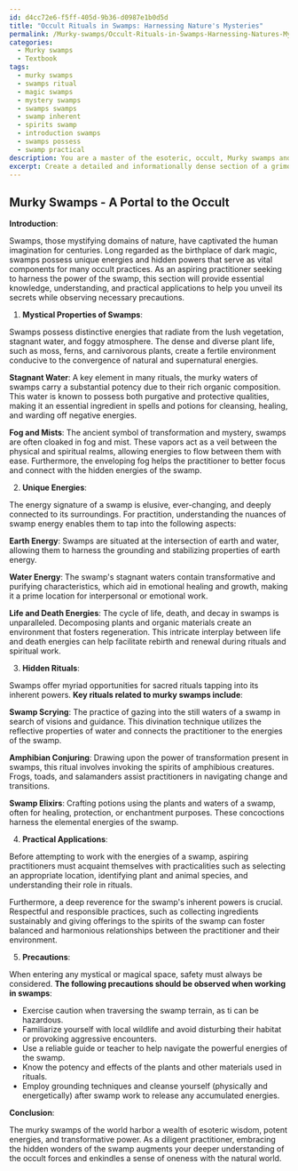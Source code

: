 ```yaml
---
id: d4cc72e6-f5ff-405d-9b36-d0987e1b0d5d
title: "Occult Rituals in Swamps: Harnessing Nature's Mysteries"
permalink: /Murky-swamps/Occult-Rituals-in-Swamps-Harnessing-Natures-Mysteries/
categories:
  - Murky swamps
  - Textbook
tags:
  - murky swamps
  - swamps ritual
  - magic swamps
  - mystery swamps
  - swamps swamps
  - swamp inherent
  - spirits swamp
  - introduction swamps
  - swamps possess
  - swamp practical
description: You are a master of the esoteric, occult, Murky swamps and education, you have written many textbooks on the subject in ways that provide students with rich and deep understanding of the subject. You are being asked to write textbook-like sections on a topic and you do it with full context, explainability, and reliability in accuracy to the true facts of the topic at hand, in a textbook style that a student would easily be able to learn from, in a rich, engaging, and contextual way. Always include relevant context (such as formulas and history), related concepts, and in a way that someone can gain deep insights from.
excerpt: Create a detailed and informationally dense section of a grimoire focusing on the esoteric and occult aspects of murky swamps, including the mystical properties, unique energies, and hidden rituals associated with them. Provide essential knowledge and understanding for an aspiring practitioner seeking to harness the power of the swamp and unveil its secrets. Include practical applications and relevant precautions to ensure a thorough learning experience.
---
```


## Murky Swamps - A Portal to the Occult

**Introduction**:

Swamps, those mystifying domains of nature, have captivated the human imagination for centuries. Long regarded as the birthplace of dark magic, swamps possess unique energies and hidden powers that serve as vital components for many occult practices. As an aspiring practitioner seeking to harness the power of the swamp, this section will provide essential knowledge, understanding, and practical applications to help you unveil its secrets while observing necessary precautions.

1. **Mystical Properties of Swamps**:

Swamps possess distinctive energies that radiate from the lush vegetation, stagnant water, and foggy atmosphere. The dense and diverse plant life, such as moss, ferns, and carnivorous plants, create a fertile environment conducive to the convergence of natural and supernatural energies.

**Stagnant Water**: A key element in many rituals, the murky waters of swamps carry a substantial potency due to their rich organic composition. This water is known to possess both purgative and protective qualities, making it an essential ingredient in spells and potions for cleansing, healing, and warding off negative energies.

**Fog and Mists**: The ancient symbol of transformation and mystery, swamps are often cloaked in fog and mist. These vapors act as a veil between the physical and spiritual realms, allowing energies to flow between them with ease. Furthermore, the enveloping fog helps the practitioner to better focus and connect with the hidden energies of the swamp.

2. **Unique Energies**:

The energy signature of a swamp is elusive, ever-changing, and deeply connected to its surroundings. For practition, understanding the nuances of swamp energy enables them to tap into the following aspects:

**Earth Energy**: Swamps are situated at the intersection of earth and water, allowing them to harness the grounding and stabilizing properties of earth energy.

**Water Energy**: The swamp's stagnant waters contain transformative and purifying characteristics, which aid in emotional healing and growth, making it a prime location for interpersonal or emotional work.

**Life and Death Energies**: The cycle of life, death, and decay in swamps is unparalleled. Decomposing plants and organic materials create an environment that fosters regeneration. This intricate interplay between life and death energies can help facilitate rebirth and renewal during rituals and spiritual work.

3. **Hidden Rituals**:

Swamps offer myriad opportunities for sacred rituals tapping into its inherent powers. **Key rituals related to murky swamps include**:

**Swamp Scrying**: The practice of gazing into the still waters of a swamp in search of visions and guidance. This divination technique utilizes the reflective properties of water and connects the practitioner to the energies of the swamp.

**Amphibian Conjuring**: Drawing upon the power of transformation present in swamps, this ritual involves invoking the spirits of amphibious creatures. Frogs, toads, and salamanders assist practitioners in navigating change and transitions.

**Swamp Elixirs**: Crafting potions using the plants and waters of a swamp, often for healing, protection, or enchantment purposes. These concoctions harness the elemental energies of the swamp.

4. **Practical Applications**:

Before attempting to work with the energies of a swamp, aspiring practitioners must acquaint themselves with practicalities such as selecting an appropriate location, identifying plant and animal species, and understanding their role in rituals.

Furthermore, a deep reverence for the swamp's inherent powers is crucial. Respectful and responsible practices, such as collecting ingredients sustainably and giving offerings to the spirits of the swamp can foster balanced and harmonious relationships between the practitioner and their environment.

5. **Precautions**:

When entering any mystical or magical space, safety must always be considered. **The following precautions should be observed when working in swamps**:

- Exercise caution when traversing the swamp terrain, as ti can be hazardous.
- Familiarize yourself with local wildlife and avoid disturbing their habitat or provoking aggressive encounters.
- Use a reliable guide or teacher to help navigate the powerful energies of the swamp.
- Know the potency and effects of the plants and other materials used in rituals.
- Employ grounding techniques and cleanse yourself (physically and energetically) after swamp work to release any accumulated energies.

**Conclusion**:

The murky swamps of the world harbor a wealth of esoteric wisdom, potent energies, and transformative power. As a diligent practitioner, embracing the hidden wonders of the swamp augments your deeper understanding of the occult forces and enkindles a sense of oneness with the natural world.
